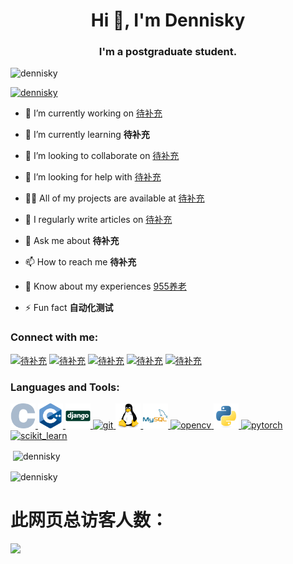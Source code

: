 <h1 align="center">Hi 👋, I'm Dennisky</h1>
<h3 align="center">I'm a postgraduate student.</h3>

<p align="left"> <img src="https://komarev.com/ghpvc/?username=dennisky&label=Profile%20views&color=0e75b6&style=flat" alt="dennisky" /> </p>

<p align="left"> <a href="https://github.com/ryo-ma/github-profile-trophy"><img src="https://github-profile-trophy.vercel.app/?username=dennisky" alt="dennisky" /></a> </p>

- 🔭 I’m currently working on [待补充](#)

- 🌱 I’m currently learning **待补充**

- 👯 I’m looking to collaborate on [待补充](#)

- 🤝 I’m looking for help with [待补充](#)

- 👨‍💻 All of my projects are available at [待补充](待补充)

- 📝 I regularly write articles on [待补充](待补充)

- 💬 Ask me about **待补充**

- 📫 How to reach me **待补充**

- 📄 Know about my experiences [955养老](955养老)

- ⚡ Fun fact **自动化测试**

<h3 align="left">Connect with me:</h3>
<p align="left">
<a href="https://codepen.io/ 待补充" target="blank"><img align="center" src="https://cdn.jsdelivr.net/npm/simple-icons@3.0.1/icons/codepen.svg" alt="待补充" height="30" width="40" /></a>
<a href="https://dev.to/ 待补充" target="blank"><img align="center" src="https://cdn.jsdelivr.net/npm/simple-icons@3.0.1/icons/dev-dot-to.svg" alt="待补充" height="30" width="40" /></a>
<a href="https://linkedin.com/in/ 待补充" target="blank"><img align="center" src="https://cdn.jsdelivr.net/npm/simple-icons@3.0.1/icons/linkedin.svg" alt="待补充" height="30" width="40" /></a>
<a href="https://stackoverflow.com/users/ 待补充" target="blank"><img align="center" src="https://cdn.jsdelivr.net/npm/simple-icons@3.0.1/icons/stackoverflow.svg" alt="待补充" height="30" width="40" /></a>
<a href="/ 待补充" target="blank"><img align="center" src="https://cdn.jsdelivr.net/npm/simple-icons@3.0.1/icons/rss.svg" alt="待补充" height="30" width="40" /></a>
</p>

<h3 align="left">Languages and Tools:</h3>
<p align="left"> <a href="https://www.cprogramming.com/" target="_blank"> <img src="https://raw.githubusercontent.com/devicons/devicon/master/icons/c/c-original.svg" alt="c" width="40" height="40"/> </a> <a href="https://www.w3schools.com/cpp/" target="_blank"> <img src="https://raw.githubusercontent.com/devicons/devicon/master/icons/cplusplus/cplusplus-original.svg" alt="cplusplus" width="40" height="40"/> </a> <a href="https://www.djangoproject.com/" target="_blank"> <img src="https://raw.githubusercontent.com/devicons/devicon/master/icons/django/django-original.svg" alt="django" width="40" height="40"/> </a> <a href="https://git-scm.com/" target="_blank"> <img src="https://www.vectorlogo.zone/logos/git-scm/git-scm-icon.svg" alt="git" width="40" height="40"/> </a> <a href="https://www.linux.org/" target="_blank"> <img src="https://raw.githubusercontent.com/devicons/devicon/master/icons/linux/linux-original.svg" alt="linux" width="40" height="40"/> </a> <a href="https://www.mysql.com/" target="_blank"> <img src="https://raw.githubusercontent.com/devicons/devicon/master/icons/mysql/mysql-original-wordmark.svg" alt="mysql" width="40" height="40"/> </a> <a href="https://opencv.org/" target="_blank"> <img src="https://www.vectorlogo.zone/logos/opencv/opencv-icon.svg" alt="opencv" width="40" height="40"/> </a> <a href="https://www.python.org" target="_blank"> <img src="https://raw.githubusercontent.com/devicons/devicon/master/icons/python/python-original.svg" alt="python" width="40" height="40"/> </a> <a href="https://pytorch.org/" target="_blank"> <img src="https://www.vectorlogo.zone/logos/pytorch/pytorch-icon.svg" alt="pytorch" width="40" height="40"/> </a> <a href="https://scikit-learn.org/" target="_blank"> <img src="https://upload.wikimedia.org/wikipedia/commons/0/05/Scikit_learn_logo_small.svg" alt="scikit_learn" width="40" height="40"/> </a> </p>



<p>&nbsp;<img align="center" src="https://github-readme-stats.vercel.app/api?username=dennisky&show_icons=true&locale=en" alt="dennisky" /></p>

<p><img align="center" src="https://github-readme-streak-stats.herokuapp.com/?user=dennisky&" alt="dennisky" /></p>

# 此网页总访客人数：
![]( https://steins-gate-visitor-count.greenhandatsjtu.repl.co/{dennisky})
